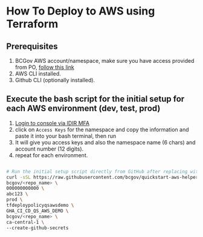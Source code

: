 # How To Deploy to AWS using Terraform

## Prerequisites

1. BCGov AWS account/namespace, make sure you have access provided from PO, [follow this link](https://dev.developer.gov.bc.ca/docs/default/component/public-cloud-techdocs/aws/LZA/design-build-deploy/user-management/#managing-security-group-membership)
2. AWS CLI installed.
3. Github CLI (optionally installed).

## Execute the bash script for the initial setup for each AWS environment (dev, test, prod)
1. [Login to console via IDIR MFA](https://bcgov.awsapps.com/start/#/?tab=accounts)
2. click on `Access Keys` for the namespace and copy the information and paste it into your bash terminal, then run 
3. It will give you access keys and also the namespace name (6 chars) and account number (12 digits).
3. repeat for each environment.

```bash

# Run the initial setup script directly from GitHub after replacing with your account number namespace name and repo name
curl -sSL https://raw.githubusercontent.com/bcgov/quickstart-aws-helpers/main/.github/scripts/initial-aws-setup.sh | bash -s \
bcgov/<repo_name> \
000000000000 \
abc123 \
prod \
tfdeploypolicyqsawsdemo \
GHA_CI_CD_QS_AWS_DEMO \
bcgov/<repo_name> \
ca-central-1 \
--create-github-secrets
```
